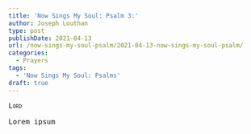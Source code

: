 ```yaml
---
title: 'Now Sings My Soul: Psalm 3:'
author: Joseph Louthan
type: post
publishDate: 2021-04-13
url: /now-sings-my-soul-psalm/2021-04-13-now-sings-my-soul-psalm/
categories:
  - Prayers
tags:
  - 'Now Sings My Soul: Psalms'
draft: true
---
```

<pre>
<div style="font-variant: small-caps;">Lord</div>
Lorem ipsum
</pre>
